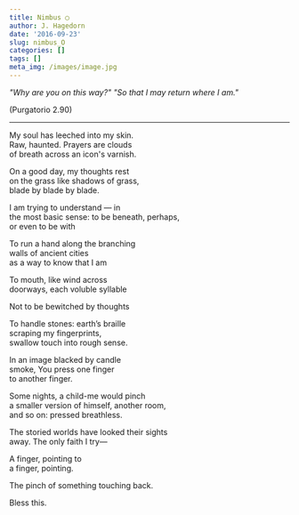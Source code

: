 ```yaml
---
title: Nimbus ◯
author: J. Hagedorn
date: '2016-09-23'
slug: nimbus_O
categories: []
tags: []
meta_img: /images/image.jpg
---
```


*"Why are you on this way?" "So that I may return where I am."*  

(Purgatorio 2.90)  

---

My soul has leeched into my skin.  
Raw, haunted.  Prayers are clouds  
of breath across an icon's varnish.  

On a good day, my thoughts rest  
on the grass like shadows of grass,  
blade by blade by blade.  

I am trying to understand — in  
the most basic sense: to be beneath, perhaps,  
or even to be with  

To run a hand along the branching  
walls of ancient cities  
as a way to know that I am  

To mouth, like wind across  
doorways, each voluble syllable  

Not to be bewitched by thoughts  

To handle stones: earth’s braille  
scraping my fingerprints,  
swallow touch into rough sense.  

In an image blacked by candle  
smoke, You press one finger  
to another finger.  

Some nights, a child-me would pinch  
a smaller version of himself, another room,  
and so on: pressed breathless.  

The storied worlds have looked their sights  
away.  The only faith I try—  

A finger, pointing to  
a finger, pointing.  

The pinch of something touching back.  

Bless this.
